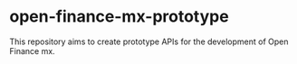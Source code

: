 # open-finance-mx-prototype
This repository aims to create prototype APIs for the development of Open Finance mx.
